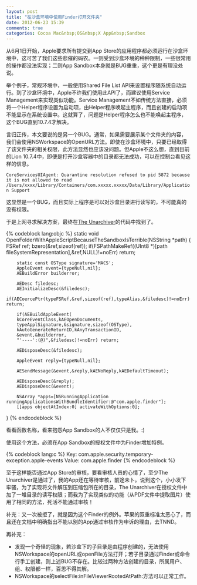 ```yaml
---
layout: post
title: "在沙盒环境中使用Finder打开文件夹"
date: 2012-06-23 15:39
comments: true
categories: Cocoa Mac&nbsp;OS&nbsp;X App&nbsp;Sandbox
---
```


从6月1日开始，Apple要求所有提交到App Store的应用程序都必须运行在沙盒环境中，这可苦了我们这些悲催的码农。一则受到沙盒环境的种种限制，一些很常用的操作都没法实现；二则App Sandbox本身就是BUG重重，这个更是有理没处说。

举个例子，常规环境中，一般使用Shared File List API来设置程序随系统自动运行。到了沙盒环境中，Apple不许我们使用此API了，而建议使用Service Management来实现类似功能。Service Management不如传统方法直接，必须将一个Helper程序设置为启动项，由Helper程序唤起主程序，而且创建的启动项不能显示在系统设置中。这就算了，问题是Helper程序怎么也不能唤起主程序，这个BUG直到10.7.4才解决。

言归正传，本文要说的是另一个BUG。通常，如果需要展示某个文件夹的内容，我们会使用NSWorkspace的OpenURL方法。即使在沙盒环境中，只要已经取得了该文件夹的相关权限，此方法显然也应该没问题。但Apple不这么想，直到目前的Lion 10.7.4中，即便是打开沙盒容器中的目录都无法成功，可以在控制台看见这样的信息。

<!--more-->

`CoreServicesUIAgent: Quarantine resolution refused to pid 5872 because it is not allowed to read /Users/xxxx/Library/Containers/com.xxxxx.xxxxx/Data/Library/Application Support`

这显然是一个BUG，而且实际上程序是可以对沙盒目录进行读写的，不可能真的没有权限。

于是上网寻求解决方案，最终在[The Unarchiver](http://code.google.com/p/theunarchiver/)的代码中找到了。

{% codeblock lang:objc %}
static void OpenFolderWithAppleScriptBecauseTheSandboxIsTerrible(NSString *path)
{
        FSRef ref;
        bzero(&ref,sizeof(ref));
        if(FSPathMakeRef((UInt8 *)[path fileSystemRepresentation],&ref,NULL)!=noErr) return;

        static const OSType signature='MACS';
        AppleEvent event={typeNull,nil};
        AEBuildError builderror;

        AEDesc filedesc;
        AEInitializeDesc(&filedesc);
        if(AECoercePtr(typeFSRef,&ref,sizeof(ref),typeAlias,&filedesc)!=noErr) return;

        if(AEBuildAppleEvent(
        kCoreEventClass,kAEOpenDocuments,
        typeApplSignature,&signature,sizeof(OSType),
        kAutoGenerateReturnID,kAnyTransactionID,
        &event,&builderror,
        "'----':(@)",&filedesc)!=noErr) return;

        AEDisposeDesc(&filedesc);

        AppleEvent reply={typeNull,nil};

        AESendMessage(&event,&reply,kAENoReply,kAEDefaultTimeout);

        AEDisposeDesc(&reply);
        AEDisposeDesc(&event);

        NSArray *apps=[NSRunningApplication runningApplicationsWithBundleIdentifier:@"com.apple.finder"];
        [[apps objectAtIndex:0] activateWithOptions:0];
}
{% endcodeblock %}

看看函数名称，看来抱怨App Sandbox的人不仅仅只是我。:)

使用这个方法，必须在App Sandbox的授权文件中为Finder增加特例。

{% codeblock lang:c %}
Key:   com.apple.security.temporary-exception.apple-events
Value: com.apple.finder
{% endcodeblock %}

至于这样能否通过App Store的审核，要看审核人员的心情了，至少The Unarchiver是通过了，我的App还在等待审核，前途未卜。说到这个，小小发下牢骚，为了实现将文件解压到压缩包所在的目录，The Unarchiver在授权文件中加了一堆目录的读写权限；而我为了实现类似的功能（从PDF文件中提取图片）使用了相同的方法，死活不能通过审核！

补充：又一次被拒了，就是因为这个Finder的例外。苹果的双重标准太恶心了，而且还在文档中明确指出不能以别的App通过审核作为申诉的理由，去TNND。

再补充：

* 发现一个奇怪的现象，若沙盒下的子目录是由程序创建的，无法使用NSWorkspace的openURL或openFile方法打开；若子目录通过Finder或命令行手工创建，则上述BUG不存在。比较过两种方法创建的目录，所属用户、组、权限都一样，百思不得其解。
* NSWorkspace的selectFile:inFileViewerRootedAtPath:方法可以正常工作。